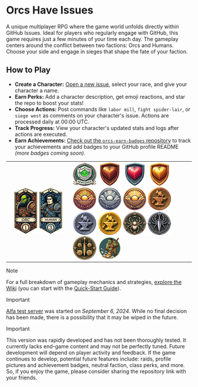 # Orcs Have Issues

A unique multiplayer RPG where the game world unfolds directly within GitHub Issues. Ideal for players who regularly engage with GitHub, this game requires just a few minutes of your time each day. The gameplay centers around the conflict between two factions: Orcs and Humans. Choose your side and engage in sieges that shape the fate of your faction.

## How to Play

- **Create a Character:** [Open a new issue](https://github.com/MikeAmputer/orcs-have-issues/issues/new/choose), select your race, and give your character a name.
- **Earn Perks:** Add a character description, get emoji reactions, and star the repo to boost your stats!
- **Choose Actions:** Post commands like `labor mill`, `fight spider-lair`, or `siege west` as comments on your character's issue. Actions are processed daily at 00:00 UTC.
- **Track Progress:** View your character's updated stats and logs after actions are executed.
- **Earn Achievements:** [Check out the `orcs-earn-badges` repository](https://github.com/MikeAmputer/orcs-earn-badges) to track your achievements and add badges to your GitHub profile README _(more badges coming soon)_.

<table>
  <tr>
    <td width="160">
      <p align="center">
        <a><img src="https://github.com/MikeAmputer/orcs-earn-badges/blob/master/img/character/orc-1.png" alt="Level 1, Orc" title="Level 1, Orc" width="64"></a>
        <a><img src="https://github.com/MikeAmputer/orcs-earn-badges/blob/master/img/character/human-3.png" alt="Level 3, Orc" title="Level 3, Human" width="64"></a>
      </p>
    </td>
    <td>
      <img src="https://github.com/MikeAmputer/orcs-earn-badges/blob/master/img/newcomer.png" alt="Newcomer" title="Create a character issue" width="64">
      <img src="https://github.com/MikeAmputer/orcs-earn-badges/blob/master/img/reactions-bronze.png" alt="Reactions Bronze" title="Earn 5 heart emojis on your character issue" width="64">
      <img src="https://github.com/MikeAmputer/orcs-earn-badges/blob/master/img/reactions-silver.png" alt="Reactions Silver" title="Earn 25 heart emojis on your character issue" width="64">
      <img src="https://github.com/MikeAmputer/orcs-earn-badges/blob/master/img/reactions-gold.png" alt="Reactions Gold" title="Earn 100 heart emojis on your character issue" width="64">
      <img src="https://github.com/MikeAmputer/orcs-earn-badges/blob/master/img/cycles-bronze.png" alt="Cycles Bronze" title="Play for 10 days total" width="64">
      <img src="https://github.com/MikeAmputer/orcs-earn-badges/blob/master/img/cycles-silver.png" alt="Cycles Silver" title="Play for 100 days total" width="64">
      <img src="https://github.com/MikeAmputer/orcs-earn-badges/blob/master/img/cycles-gold.png" alt="Cycles Gold" title="Play for 365 days total" width="64">
      <img src="https://github.com/MikeAmputer/orcs-earn-badges/blob/master/img/craft-bronze.png" alt="Craft Bronze" title="Craft your first wargear" width="64">
      <img src="https://github.com/MikeAmputer/orcs-earn-badges/blob/master/img/craft-silver.png" alt="Craft Silver" title="Reach a combined wargear rank of 4" width="64">
      <img src="https://github.com/MikeAmputer/orcs-earn-badges/blob/master/img/craft-gold.png" alt="Craft Gold" title="Reach a combined wargear rank of 10" width="64">
      <img src="https://github.com/MikeAmputer/orcs-earn-badges/blob/master/img/spider-slayer-bronze.png" alt="Spider Slayer Bronze" title="Slay 10 spiders" width="64">
      <img src="https://github.com/MikeAmputer/orcs-earn-badges/blob/master/img/spider-slayer-silver.png" alt="Spider Slayer Silver" title="Slay 50 spiders" width="64">
      <img src="https://github.com/MikeAmputer/orcs-earn-badges/blob/master/img/spider-slayer-gold.png" alt="Spider Slayer Gold" title="Slay 250 spiders" width="64">
      <img src="https://github.com/MikeAmputer/orcs-earn-badges/blob/master/img/clean-issue.png" alt="Clean Issue" title="Keep your character issue clean" width="64">
    </td>
  </tr>
</table>

> [!NOTE]
> For a full breakdown of gameplay mechanics and strategies, [explore the Wiki](https://github.com/MikeAmputer/orcs-have-issues/wiki) (you can start with the [Quick-Start Guide](https://github.com/MikeAmputer/orcs-have-issues/wiki/Quick-Start)).

> [!IMPORTANT]
> [Alfa test server](https://github.com/MikeAmputer/orcs-have-issues/issues/14) was started on _September 6, 2024_. While no final decision has been made, there is a possibility that it may be wiped in the future.

> [!IMPORTANT]
> This version was rapidly developed and has not been thoroughly tested. It currently lacks end-game content and may not be perfectly tuned. Future development will depend on player activity and feedback. If the game continues to develop, potential future features include: raids, profile pictures and achievement badges, neutral faction, class perks, and more. So, if you enjoy the game, please consider sharing the repository link with your friends.
